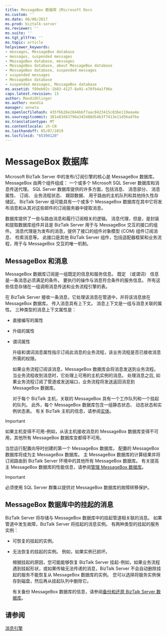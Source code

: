 ```yaml
---
title: MessageBox 数据库 |Microsoft Docs
ms.custom: ''
ms.date: 06/08/2017
ms.prod: biztalk-server
ms.reviewer: ''
ms.suite: ''
ms.tgt_pltfrm: ''
ms.topic: article
helpviewer_keywords:
- messages, MessageBox database
- messages, suspended messages
- MessageBox database, messages
- MessageBox database, about MessageBox database
- MessageBox database, suspended messages
- suspended messages
- MessageBox database
- suspended messages, MessageBox database
ms.assetid: f89eb02c-1b83-4127-8a91-e78fb4a1f96e
caps.latest.revision: 15
author: MandiOhlinger
ms.author: mandia
manager: anneta
ms.openlocfilehash: 435f6b26e2844bbf7aac8423415c83be119eea4e
ms.sourcegitcommit: 381e83d43796a345488d54b3f7413e11d56ad7be
ms.translationtype: MT
ms.contentlocale: zh-CN
ms.lasthandoff: 05/07/2019
ms.locfileid: "65394120"
---
```

# <a name="the-messagebox-database"></a>MessageBox 数据库
Microsoft BizTalk Server 中的发布/订阅引擎的核心是 MessageBox 数据库。 MessageBox 由两个组件组成： 一个或多个 Microsoft SQL Server 数据库和消息传送代理。 SQL Server 数据库提供的许多方面，包括消息、 消息部分、 消息属性、 订阅、 业务流程状态、 跟踪数据、 用于路由的主机队列和其他持久性存储区。 BizTalk Server 组可能具有一个或多个 MessageBox 数据库在其中它将发布消息和从其对这些邮件的订阅服务器中提取消息。  
  
 数据库提供了一些与路由消息和履行订阅相关的逻辑。 消息代理，但是，是封装和提取数据库组件并且是 BizTalk Server 用于与 MessageBox 交互的接口的组件。 消息代理是为发布的消息，提供了接口的组件对象模型 (COM) 组件订阅消息、 检索消息等。 此接口是其他 BizTalk Server 组件，包括适配器框架和业务流程，用于与 MessageBox 交互的唯一机制。  
  
## <a name="the-messagebox-and-the-message"></a>MessageBox 和消息  
 MessageBox 数据库订阅是一组既定的信息和服务信息。 既定 （或谓词） 信息是一条消息必须满足的条件。 要执行的操作与消息符合条件的服务信息。 所有这些信息存储在一组调用消息传送和业务流程引擎的表。  
  
 在 BizTalk Server 接收一条消息，它处理该消息在管道中，并将该消息放在 MessageBox 数据库。 传入消息具有上下文。 消息上下文是一组与消息关联的属性。 三种类型的消息上下文属性是：  
  
- 直接编写的属性  
  
- 升级的属性  
  
- 谓词属性  
  
  升级和谓词消息属性指示订阅此消息的业务流程，该业务流程是否已接收消息所需的权限。  
  
  如果业务流程订阅该消息，MessageBox 数据库会将消息发送到业务流程。 当业务流程收到消息时，它处理上可用的主机实例的消息。 处理消息之后, 如果业务流程订阅了管道或发送端口，业务流程将发送返回消息到 MessageBox 数据库。  
  
  对于每个 BizTalk 主机，关联的 MessageBox 具有一个工作队列和一个挂起的队列。 此外，每个 MessageBox 数据库包含一组静态状态、 动态状态和实例状态表。 有关 BizTalk 主机的信息，请参阅[实体](../core/entities.md)。  
  
> [!IMPORTANT]
>  如果主机变得不可用-例如，从该主机接收消息的 MessageBox 数据库变得不可用，其他所有 MessageBox 数据库变都得不可用。  
  
 当您运行配置向导时创建的第一个 MessageBox 数据库。 配置的 MessageBox 数据库将成为主 MessageBox 数据库。 主 MessageBox 数据库的计算结果并将订阅路由到 BizTalk Server 环境中的其他所有 MessageBox 数据库。 有关提高主 MessageBox 数据库的性能信息，请参阅[管理 MessageBox 数据库](../core/managing-messagebox-databases.md)。  
  
> [!IMPORTANT]
>  必须使用 SQL Server 群集以提供对 MessageBox 数据库的故障转移保护。  
  
## <a name="suspended-messages-in-the-messagebox-database"></a>MessageBox 数据库中的挂起的消息  
 BizTalk Server 将存储与 MessageBox 数据库中的挂起管道相关联的消息。 如果管道中发生故障，BizTalk Server 将挂起的消息实例。 有两种类型的挂起的服务实例：  
  
- 可恢复的挂起的实例。  
  
- 无法恢复的挂起的实例。 例如，如果实例已损坏。  
  
  根据挂起的原因，您可能能够恢复 BizTalk Server 挂起-例如，如果业务流程遇到挂起形状，或如果传输无法传递的消息，BizTalk Server 不会自动删除挂起的服务不能恢复从 MessageBox 数据库的实例。 您可以选择将服务实例保存到磁盘，然后再从挂起队列中删除它。  
  
  有关备份 MessageBox 数据库的信息，请参阅[备份和还原 BizTalk Server 数据库](../core/backing-up-and-restoring-biztalk-server.md)。  
  
## <a name="see-also"></a>请参阅  
 [消息引擎](../core/the-messaging-engine.md)